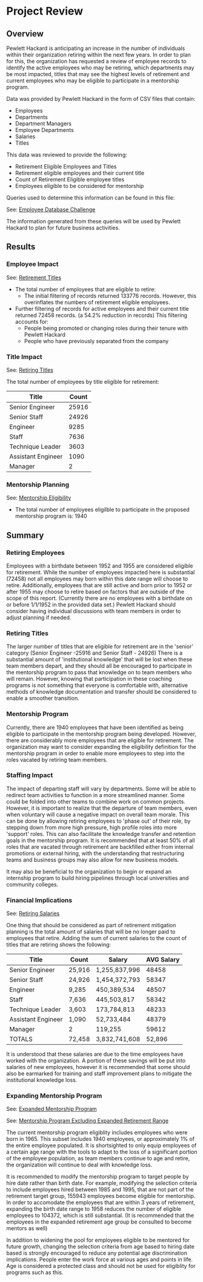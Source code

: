 # Project Review

## Overview
Pewlett Hackard is anticipating an increase in the number of individuals within their organization retiring within the next few years.  In order to plan for this, the organization has requested a review of employee records to identify the active employees who may be retiring, which departments may be most impacted, titles that may see the highest levels of retirement and current employees who may be eligible to participate in a mentorship program. 

Data was provided by Pewlett Hackard in the form of CSV files that contain: 
- Employees
- Departments
- Department Managers
- Employee Departments
- Salaries
- Titles 

This data was reviewed to provide the following: 
- Retirement Eligible Employees and Titles
- Retirement eligible employees and their current title
- Count of Retirement Eligible employee titles 
- Employees eligible to be considered for mentorship 

Queries used to determine this information can be found in this file: 

See: [Employee Database Challenge](https://github.com/klbrabec/Wk_7_BC_Challenge_Employee_Analysis/blob/main/SQL_Files/Employee_Database_Challenge..sql)

The information generated from these queries will be used by Pewlett Hackard to plan for future business activities. 

## Results
### Employee Impact 
See: [Retirement Titles](https://github.com/klbrabec/Wk_7_BC_Challenge_Employee_Analysis/blob/main/data_files/Retirement_titles.csv)
- The total number of employees that are eligible to retire:  
  - The initial filtering of records returned 133776 records. However, this overinflates the numbers of retirement eligible employees.  
- Further filtering of records for active employees and their current title returned 72458 records.  (a 54.2% reduction in records)
  This filtering accounts for: 
  - People being promoted or changing roles during their tenure with Pewlett Hackard 
  - People who have previously separated from the company 

### Title Impact 
See: [Retiring Titles](https://github.com/klbrabec/Wk_7_BC_Challenge_Employee_Analysis/blob/main/data_files/retiring_titles.csv)

The total number of employees by title eligible for retirement: 

|Title|Count|
|---|---|
|Senior Engineer|25916|
|Senior Staff|24926|
|Engineer|9285|
|Staff|7636|
|Technique Leader|3603|
|Assistant Engineer|1090|
|Manager|2|

### Mentorship Planning 
See: [Mentorship Eligibility](https://github.com/klbrabec/Wk_7_BC_Challenge_Employee_Analysis/blob/main/data_files/mentorship_eligibility.csv)
- The total number of employees eligilble to participate in the proposed mentorship program is: 1940


## Summary 
### Retiring Employees 
Employees with a birthdate between 1952 and 1955 are considered eligible for retirement.  While the number of employees impacted here is substantial (72458) not all employees may born within this date range will choose to retire.  Additionally, employees that are still active and born prior to 1952 or after 1955 may choose to retire based on factors that are outside of the scope of this report. (Currently there are no employees with a birthdate on or before 1/1/1952 in the provided data set.) Pewlett Hackard should consider having individual discussions with team members in order to adjust planning if needed. 

### Retiring Titles 
The larger number of titles that are eligible for retirement are in the 'senior' category (Senior Engineer -25916 and Senior Staff - 24926)  There is a substantial amount of 'institutional knowledge' that will be lost when these team members depart, and they should all be encouraged to participate in the mentorship program to pass that knowledge on to team members who will remain.  However, knowing that participation in these coaching programs is not something that everyone is comfortable with, alternative methods of knowledge documentation and transfer should be considered to enable a smoother transition. 

### Mentorship Program 
Currently, there are 1940 employees that have been identified as being eligible to participate in the mentorship program being developed.  However, there are considerably more employees that are eligible for retirement.  The organization may want to consider expanding the eligibility definition for the mentorship program in order to enable more employees to step into the roles vacated by retiring team members.  

### Staffing Impact 
The impact of departing staff will vary by departments.  Some will be able to redirect team activities to function in a more streamlined manner.  Some could be folded into other teams to combine work on common projects.  However, it is important to realize that the departure of team members, even when voluntary will cause a negative impact on overall team morale.    This can be done by allowing retiring employees to 'phase out' of their role, by stepping down from more high pressure, high profile roles into more 'support' roles. This can also facilitate the knowledge transfer and retention goals in the mentorship program.  It is recommended that at least 50% of all roles that are vacated through retirement are backfilled either from internal promotions or external hiring, with the understanding that restructuring teams and business groups may also allow for new business models. 

It may also be beneficial to the organization to begin or expand an internship program to build hiring pipelines through local universities and community colleges.  

### Financial Implications 
See: [Retiring Salaries](https://github.com/klbrabec/Wk_7_BC_Challenge_Employee_Analysis/blob/main/data_files/retirement_salaries.csv)

One thing that should be considered as part of retirement mitigation planning is the total amount of salaries that will be no longer paid to employees that retire.  Adding the sum of current salaries to the count of titles that are retiring shows the following: 

|Title|Count|Salary|AVG Salary|
|---|---|---|---|
|Senior Engineer|25,916|1,255,837,996|48458|
|Senior Staff|24,926|1,454,372,793|58347|
|Engineer|9,285|450,389,534|48507|
|Staff|7,636|445,503,817|58342|
|Technique Leader|3,603|173,784,813|48233|
|Assistant Engineer|1,090|52,733,484|48379|
|Manager|2|119,255|59612|
|TOTALS| 72,458|3,832,741,608|52,896|

It is understood that these salaries are due to the time employees have worked with the organization.  A portion of these savings will be put into salaries of new employees, however it is recommended that some should also be earmarked for training and staff improvement plans to mitigate the institutional knowledge loss.  

### Expanding Mentorship Program 
See:  [Expanded Mentorship Program](https://github.com/klbrabec/Wk_7_BC_Challenge_Employee_Analysis/blob/main/data_files/expanded_membership_eligibility.csv)

See:  [Mentorship Program Excluding Expanded Retirement Range](https://github.com/klbrabec/Wk_7_BC_Challenge_Employee_Analysis/blob/main/data_files/retiring_mentorship_eligibility.csv)

The current mentorship program eligiblity includes employees who were born in 1965.  This subset includes 1940 employees, or approximately 1% of the entire employee populated.  It is shortsighted to only equip employees of a certain age range with the tools to adapt to the loss of a significant portion of the employee population, as team members continue to age and retire, the organization will continue to deal with knowledge loss.  

It is recommended to modify the mentorship program to target people by hire date rather than birth date. For example, modifying the selection criteria to include employees hired between 1985 and 1995, that are not part of the retirement target group, 155943 employees become eligible for mentorship.  In order to accomodate the employees that are within 3 years of retirement, expanding the birth date range to 1958 reduces the number of eligible employees to 104372, which is still substantial.  (It is recommended that the employees in the expanded retirement age group be consulted to become mentors as well)

In addition to widening the pool for employees eligible to be mentored for future growth, changing the selection criteria from age based to hiring date based is strongly encouraged to reduce any potential age discrimination implications.  People enter the work force at various ages and points in life.  Age is considered a protected class and should not be used for eligiblity for programs such as this. 
